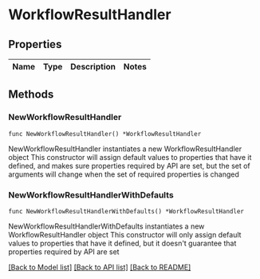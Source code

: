 # WorkflowResultHandler

## Properties

Name | Type | Description | Notes
------------ | ------------- | ------------- | -------------

## Methods

### NewWorkflowResultHandler

`func NewWorkflowResultHandler() *WorkflowResultHandler`

NewWorkflowResultHandler instantiates a new WorkflowResultHandler object
This constructor will assign default values to properties that have it defined,
and makes sure properties required by API are set, but the set of arguments
will change when the set of required properties is changed

### NewWorkflowResultHandlerWithDefaults

`func NewWorkflowResultHandlerWithDefaults() *WorkflowResultHandler`

NewWorkflowResultHandlerWithDefaults instantiates a new WorkflowResultHandler object
This constructor will only assign default values to properties that have it defined,
but it doesn't guarantee that properties required by API are set


[[Back to Model list]](../README.md#documentation-for-models) [[Back to API list]](../README.md#documentation-for-api-endpoints) [[Back to README]](../README.md)


